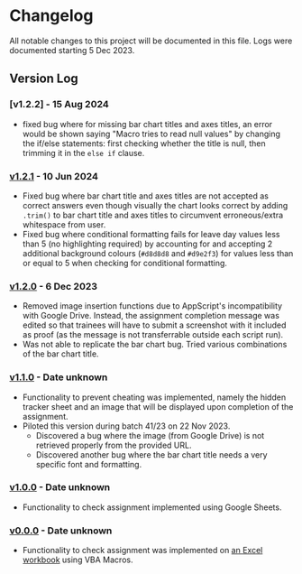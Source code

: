 # Changelog

All notable changes to this project will be documented in this file. Logs were documented starting 5 Dec 2023.

## Version Log

### [v1.2.2] - 15 Aug 2024
- fixed bug where for missing bar chart titles and axes titles, an error would be shown saying "Macro tries to read null values"
by changing the if/else statements: first checking whether the title is null, then trimming it in the `else if` clause.

### [v1.2.1] - 10 Jun 2024
- Fixed bug where bar chart title and axes titles are not accepted as correct answers even though visually the chart looks correct by
adding `.trim()` to bar chart title and axes titles to circumvent erroneous/extra whitespace from user.
- Fixed bug where conditional formatting fails for leave day values less than 5 (no highlighting required) by 
accounting for and accepting 2 additional background colours (`#d8d8d8` and `#d9e2f3`) for values less than or equal to 5
when checking for conditional formatting.

### [v1.2.0] - 6 Dec 2023
- Removed image insertion functions due to AppScript's incompatibility with Google Drive. Instead, the assignment completion message was edited 
so that trainees will have to submit a screenshot with it included as proof (as the message is not transferrable outside each script run).
- Was not able to replicate the bar chart bug. Tried various combinations of the bar chart title.

### [v1.1.0] - Date unknown
- Functionality to prevent cheating was implemented, namely the hidden tracker sheet and an image that will be displayed upon completion of the assignment.
- Piloted this version during batch 41/23 on 22 Nov 2023.
  - Discovered a bug where the image (from Google Drive) is not retrieved properly from the provided URL.
  - Discovered another bug where the bar chart title needs a very specific font and formatting.

### [v1.0.0] - Date unknown
- Functionality to check assignment implemented using Google Sheets.

### [v0.0.0] - Date unknown
- Functionality to check assignment was implemented on [an Excel workbook](https://github.com/tewenhao/national_service_scripts_dump/blob/8c910f7824ead88923832f90acbc42815e7e588c/sdl_excel_assignment/ASA_SDL_Automated_Checks.xlsm)
using VBA Macros.

[v1.2.1]: #v121---10-jun-2024
[v1.2.0]: #v120---6-dec-2023
[v1.1.0]: #v110---date-unknown
[v1.0.0]: #v100---date-unknown
[v0.0.0]: #v000---date-unknown
